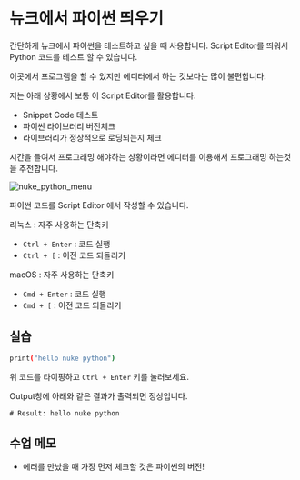 # 뉴크에서 파이썬 띄우기
간단하게 뉴크에서 파이썬을 테스트하고 싶을 때 사용합니다.
Script Editor를 띄워서 Python 코드를 테스트 할 수 있습니다.

이곳에서 프로그램을 할 수 있지만 에디터에서 하는 것보다는 많이 불편합니다.

저는 아래 상황에서 보통 이 Script Editor를 활용합니다.

- Snippet Code 테스트
- 파이썬 라이브러리 버전체크
- 라이브러리가 정상적으로 로딩되는지 체크

시간을 들여서 프로그래밍 해야하는 상황이라면 에디터를 이용해서 프로그래밍 하는것을 추천합니다.

![nuke_python_menu](../figures/nuke_python_menu.png)

파이썬 코드를 Script Editor 에서 작성할 수 있습니다.

리눅스 : 자주 사용하는 단축키
- `Ctrl + Enter` : 코드 실행
- `Ctrl + [` : 이전 코드 되돌리기

macOS : 자주 사용하는 단축키
- `Cmd + Enter` : 코드 실행
- `Cmd + [` : 이전 코드 되돌리기

## 실습

```bash
print("hello nuke python")
```

위 코드를 타이핑하고 `Ctrl + Enter` 키를 눌러보세요.

Output창에 아래와 같은 결과가 출력되면 정상입니다.
```
# Result: hello nuke python
```
## 수업 메모
- 에러를 만났을 때 가장 먼저 체크할 것은 파이썬의 버전!
